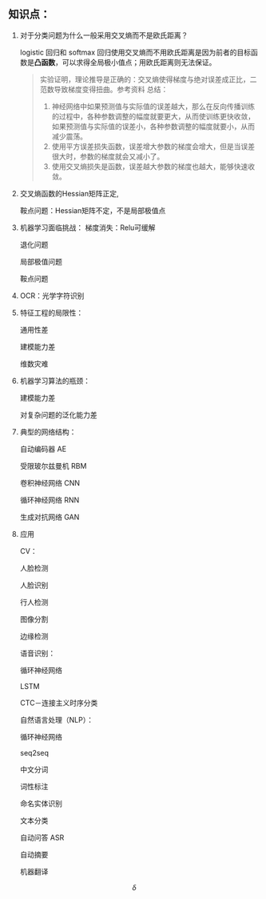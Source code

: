 ## 知识点：

1. 对于分类问题为什么一般采用交叉熵而不是欧氏距离？

   logistic 回归和 softmax 回归使用交叉熵而不用欧氏距离是因为前者的目标函数是**凸函数**，可以求得全局极小值点；用欧氏距离则无法保证。

   > 实验证明，理论推导是正确的：交叉熵使得梯度与绝对误差成正比，二范数导致梯度变得扭曲。参考资料
   > 总结：
   >
   > 1. 神经网络中如果预测值与实际值的误差越大，那么在反向传播训练的过程中，各种参数调整的幅度就要更大，从而使训练更快收敛，如果预测值与实际值的误差小，各种参数调整的幅度就要小，从而减少震荡。
   > 2. 使用平方误差损失函数，误差增大参数的梯度会增大，但是当误差很大时，参数的梯度就会又减小了。
   > 3. 使用交叉熵损失是函数，误差越大参数的梯度也越大，能够快速收敛。



2. 交叉熵函数的Hessian矩阵正定,

   鞍点问题：Hessian矩阵不定，不是局部极值点

   

3. 机器学习面临挑战：
   梯度消失：Relu可缓解

   退化问题

   局部极值问题

   鞍点问题

4. OCR：光学字符识别

5. 特征工程的局限性：

   通用性差

   建模能力差

   维数灾难

6. 机器学习算法的瓶颈：

   建模能力差

   对复杂问题的泛化能力差

7. 典型的网络结构：

   自动编码器	AE

   受限玻尔兹曼机	RBM

   卷积神经网络	CNN

   循环神经网络	RNN

   生成对抗网络	GAN

8. 应用

   CV：

   人脸检测

   人脸识别

   行人检测

   图像分割

   边缘检测

   语音识别：

   循环神经网络

   LSTM

   CTC－连接主义时序分类

   自然语言处理（NLP）：

   循环神经网络

   seq2seq


   中文分词

   词性标注

   命名实体识别

   文本分类

   自动问答 ASR

   自动摘要

   机器翻译

$$
\delta
$$